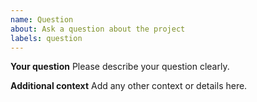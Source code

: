 ```yaml
---
name: Question
about: Ask a question about the project
labels: question
---
```


**Your question**
Please describe your question clearly.

**Additional context**
Add any other context or details here.